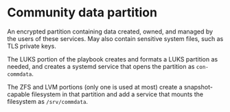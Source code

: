 # Community data partition

An encrypted partition containing data created, owned, and managed by
the users of these services. May also contain sensitive system files,
such as TLS private keys.

The LUKS portion of the playbook creates and formats a LUKS partition
as needed, and creates a systemd service that opens the partition as
`con-commdata`.

The ZFS and LVM portions (only one is used at most) create a
snapshot-capable filesystem in that partition and add a service that
mounts the filesystem as `/srv/commdata`.
